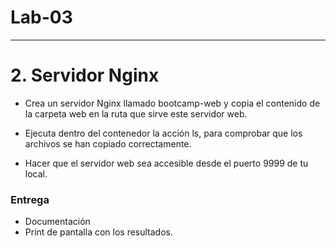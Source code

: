 # Lab-03
---
# 2. Servidor Nginx

- Crea un servidor Nginx llamado bootcamp-web y copia el contenido de la carpeta web en la ruta que sirve este servidor web. 

- Ejecuta dentro del contenedor la acción ls, para comprobar que los archivos se han copiado correctamente.

- Hacer que el servidor web sea accesible desde el puerto 9999 de tu local.


### Entrega
- Documentación
- Print de pantalla con los resultados.